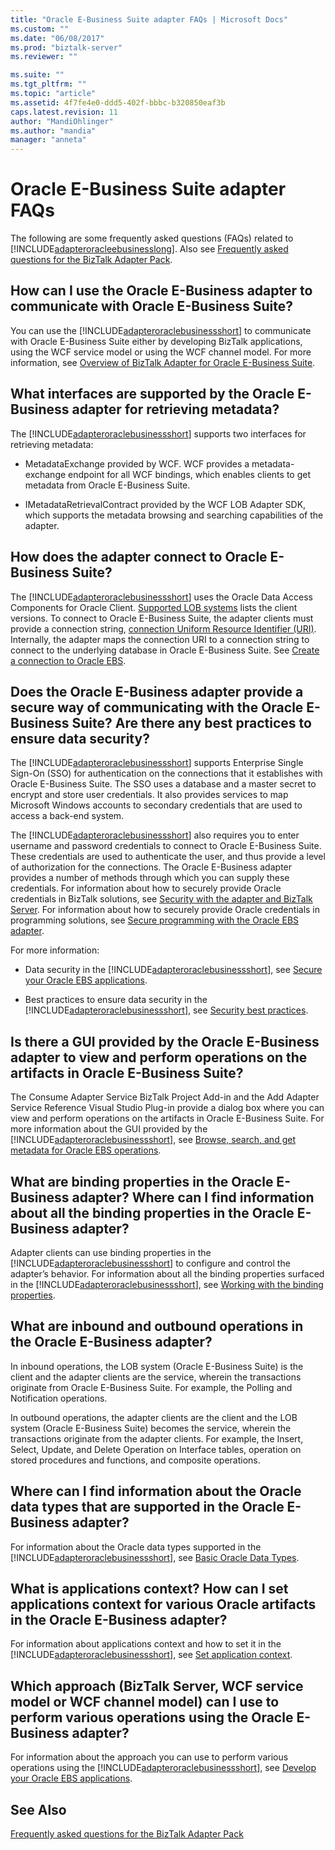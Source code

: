 ```yaml
---
title: "Oracle E-Business Suite adapter FAQs | Microsoft Docs"
ms.custom: ""
ms.date: "06/08/2017"
ms.prod: "biztalk-server"
ms.reviewer: ""

ms.suite: ""
ms.tgt_pltfrm: ""
ms.topic: "article"
ms.assetid: 4f7fe4e0-ddd5-402f-bbbc-b320850eaf3b
caps.latest.revision: 11
author: "MandiOhlinger"
ms.author: "mandia"
manager: "anneta"
---
```

# Oracle E-Business Suite adapter FAQs
The following are some frequently asked questions (FAQs) related to [!INCLUDE[adapteroracleebusinesslong](../../includes/adapteroracleebusinesslong-md.md)]. Also see [Frequently asked questions for the BizTalk Adapter Pack](../../adapters-and-accelerators/frequently-asked-questions-for-the-biztalk-adapter-pack.md).
  

## How can I use the Oracle E-Business adapter to communicate with Oracle E-Business Suite?  
 You can use the [!INCLUDE[adapteroraclebusinessshort](../../includes/adapteroraclebusinessshort-md.md)] to communicate with Oracle E-Business Suite either by developing BizTalk applications, using the WCF service model or using the WCF channel model. For more information, see [Overview of BizTalk Adapter for Oracle E-Business Suite](https://msdn.microsoft.com/library/4f18fa2e-4e97-4c28-b38d-fc39ac53789e).  
  
## What interfaces are supported by the Oracle E-Business adapter for retrieving metadata?  
 The [!INCLUDE[adapteroraclebusinessshort](../../includes/adapteroraclebusinessshort-md.md)] supports two interfaces for retrieving metadata:  
  
-   MetadataExchange provided by WCF. WCF provides a metadata-exchange endpoint for all WCF bindings, which enables clients to get metadata from Oracle E-Business Suite.  
  
-   IMetadataRetrievalContract provided by the WCF LOB Adapter SDK, which supports the metadata browsing and searching capabilities of the adapter.  
  
## How does the adapter connect to Oracle E-Business Suite?  
 The [!INCLUDE[adapteroraclebusinessshort](../../includes/adapteroraclebusinessshort-md.md)] uses the Oracle Data Access Components for Oracle Client. [Supported LOB systems](https://social.technet.microsoft.com/wiki/contents/articles/17631.biztalk-server-supported-line-of-business-lob-and-enterprise-systems.aspx) lists the client versions. To connect to Oracle E-Business Suite, the adapter clients must provide a connection string, [connection Uniform Resource Identifier (URI)](../../adapters-and-accelerators/adapter-oracle-ebs/create-the-oracle-e-business-suite-connection-uri.md). Internally, the adapter maps the connection URI to a connection string to connect to the underlying database in Oracle E-Business Suite. See [Create a connection to Oracle EBS](../../adapters-and-accelerators/adapter-oracle-ebs/create-a-connection-to-oracle-e-business-suite.md).  
  
## Does the Oracle E-Business adapter provide a secure way of communicating with the Oracle E-Business Suite?  Are there any best practices to ensure data security?  
 The [!INCLUDE[adapteroraclebusinessshort](../../includes/adapteroraclebusinessshort-md.md)] supports Enterprise Single Sign-On (SSO) for authentication on the connections that it establishes with Oracle E-Business Suite. The SSO uses a database and a master secret to encrypt and store user credentials. It also provides services to map Microsoft Windows accounts to secondary credentials that are used to access a back-end system.  
  
 The [!INCLUDE[adapteroraclebusinessshort](../../includes/adapteroraclebusinessshort-md.md)] also requires you to enter username and password credentials to connect to Oracle E-Business Suite. These credentials are used to authenticate the user, and thus provide a level of authorization for the connections. The Oracle E-Business adapter provides a number of methods through which you can supply these credentials. For information about how to securely provide Oracle credentials in BizTalk solutions, see [Security with the adapter and BizTalk Server](../../adapters-and-accelerators/adapter-oracle-ebs/security-with-the-oracle-e-business-suite-adapter-and-biztalk-server.md). For information about how to securely provide Oracle credentials in programming solutions, see [Secure programming with the Oracle EBS adapter](../../adapters-and-accelerators/adapter-oracle-ebs/secure-programming-with-the-oracle-ebs-adapter.md).  
  
 For more information:  
  
- Data security in the [!INCLUDE[adapteroraclebusinessshort](../../includes/adapteroraclebusinessshort-md.md)], see [Secure your Oracle EBS applications](../../adapters-and-accelerators/adapter-oracle-ebs/secure-your-oracle-ebs-applications.md).  
  
- Best practices to ensure data security in the [!INCLUDE[adapteroraclebusinessshort](../../includes/adapteroraclebusinessshort-md.md)], see [Security best practices](../../adapters-and-accelerators/adapter-oracle-ebs/best-practices-to-secure-the-oracle-e-business-suite-adapter.md).  
  
## Is there a GUI provided by the Oracle E-Business adapter to view and perform operations on the artifacts in Oracle E-Business Suite?  
 The Consume Adapter Service BizTalk Project Add-in and the Add Adapter Service Reference Visual Studio Plug-in provide a dialog box where you can view and perform operations on the artifacts in Oracle E-Business Suite. For more information about the GUI provided by the [!INCLUDE[adapteroraclebusinessshort](../../includes/adapteroraclebusinessshort-md.md)], see [Browse, search, and get metadata for Oracle EBS operations](../../adapters-and-accelerators/adapter-oracle-ebs/browse-search-and-get-metadata-for-oracle-e-business-suite-operations.md).  
  
## What are binding properties in the Oracle E-Business adapter? Where can I find information about all the binding properties in the Oracle E-Business adapter?  
 Adapter clients can use binding properties in the [!INCLUDE[adapteroraclebusinessshort](../../includes/adapteroraclebusinessshort-md.md)] to configure and control the adapter’s behavior. For information about all the binding properties surfaced in the [!INCLUDE[adapteroraclebusinessshort](../../includes/adapteroraclebusinessshort-md.md)], see [Working with the binding properties](../../adapters-and-accelerators/adapter-oracle-ebs/read-about-the-biztalk-adapter-for-oracle-e-business-suite-binding-properties.md).  
  
## What are inbound and outbound operations in the Oracle E-Business adapter?  
 In inbound operations, the LOB system (Oracle E-Business Suite) is the client and the adapter clients are the service, wherein the transactions originate from Oracle E-Business Suite. For example, the Polling and Notification operations.  
  
 In outbound operations, the adapter clients are the client and the LOB system (Oracle E-Business Suite) becomes the service, wherein the transactions originate from the adapter clients. For example, the Insert, Select, Update, and Delete Operation on Interface tables, operation on stored procedures and functions, and composite operations.  
  
## Where can I find information about the Oracle data types that are supported in the Oracle E-Business adapter?  
 For information about the Oracle data types supported in the [!INCLUDE[adapteroraclebusinessshort](../../includes/adapteroraclebusinessshort-md.md)], see [Basic Oracle Data Types](../../adapters-and-accelerators/adapter-oracle-ebs/basic-oracle-data-types2.md).  
  
## What is applications context? How can I set applications context for various Oracle artifacts in the Oracle E-Business adapter?  
 For information about applications context and how to set it in the [!INCLUDE[adapteroraclebusinessshort](../../includes/adapteroraclebusinessshort-md.md)], see [Set application context](../../adapters-and-accelerators/adapter-oracle-ebs/set-application-context.md).  
  
## Which approach (BizTalk Server, WCF service model or WCF channel model) can I use to perform various operations using the Oracle E-Business adapter?  
 For information about the approach you can use to perform various operations using the [!INCLUDE[adapteroraclebusinessshort](../../includes/adapteroraclebusinessshort-md.md)], see [Develop your Oracle EBS applications](../../adapters-and-accelerators/adapter-oracle-ebs/develop-your-oracle-e-business-suite-applications.md).  
  
## See Also  
[Frequently asked questions for the BizTalk Adapter Pack](../../adapters-and-accelerators/frequently-asked-questions-for-the-biztalk-adapter-pack.md)